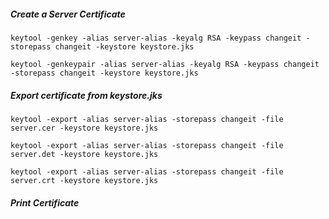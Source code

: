 ##### Create a Server Certificate
    
    keytool -genkey -alias server-alias -keyalg RSA -keypass changeit -storepass changeit -keystore keystore.jks

    keytool -genkeypair -alias server-alias -keyalg RSA -keypass changeit -storepass changeit -keystore keystore.jks

##### Export certificate from keystore.jks

    keytool -export -alias server-alias -storepass changeit -file server.cer -keystore keystore.jks
    
    keytool -export -alias server-alias -storepass changeit -file server.det -keystore keystore.jks
     
    keytool -export -alias server-alias -storepass changeit -file server.crt -keystore keystore.jks

##### Print Certificate
